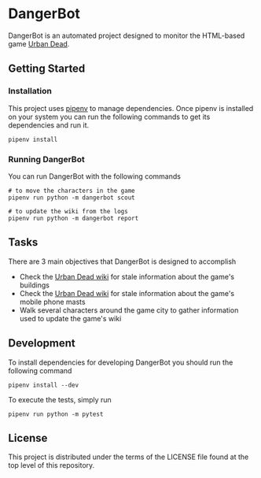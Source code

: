 # DangerBot

DangerBot is an automated project designed to monitor the HTML-based game [Urban Dead][urban-dead-home].

## Getting Started

### Installation
This project uses [pipenv][pipenv-docs] to manage dependencies. Once pipenv is
installed on your system you can run the following commands to get its dependencies and run it.

```shell
pipenv install
```

### Running DangerBot
You can run DangerBot with the following commands

```shell
# to move the characters in the game
pipenv run python -m dangerbot scout

# to update the wiki from the logs
pipenv run python -m dangerbot report
```

## Tasks

There are 3 main objectives that DangerBot is designed to accomplish
* Check the [Urban Dead wiki][urban-dead-wiki] for stale information about the game's buildings
* Check the [Urban Dead wiki][urban-dead-wiki] for stale information about the game's mobile phone masts
* Walk several characters around the game city to gather information used to update the game's wiki

## Development

To install dependencies for developing DangerBot you should run the following command

```shell
pipenv install --dev
```

To execute the tests, simply run

```shell
pipenv run python -m pytest
```

## License

This project is distributed under the terms of the LICENSE file found at the top level of this repository.


[urban-dead-home]: http://urbandead.com
[urban-dead-wiki]: http://wiki.urbandead.com/index.php/Main_Page
[pipenv-docs]: https://pipenv.readthedocs.io/en/latest/
